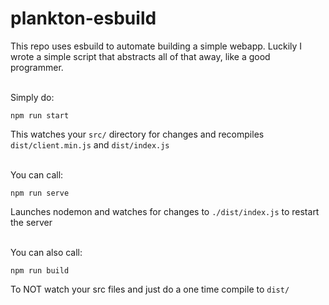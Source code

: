 # plankton-esbuild

This repo uses esbuild to automate building a simple webapp. Luckily I wrote a simple script that abstracts all of that away, like a good programmer.

<br/>
Simply do:

`npm run start`

This watches your `src/` directory for changes and recompiles `dist/client.min.js` and `dist/index.js`

<br/>
You can call:

`npm run serve`

Launches nodemon and watches for changes to `./dist/index.js` to restart the server

<br/>
You can also call:

`npm run build`

To NOT watch your src files and just do a one time compile to `dist/`